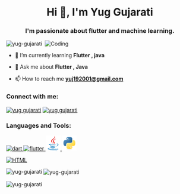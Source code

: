 <!--![MasterHead](https://img.freepik.com/free-vector/programming-code-icon-made-with-binary-code-coding-hacker-matrix-background-with-digits-1-0_127544-1141.jpg?w=1060)-->
<h1 align="center">Hi 👋, I'm Yug Gujarati</h1>
<h3 align="center">I'm passionate about flutter and machine learning.</h3>
<img align="right" alt="Coding" width="400" src="https://i.pinimg.com/originals/50/83/e0/5083e0a2a7dcaae07c142e8b87036a27.gif">

<p align="left"> <img src="https://komarev.com/ghpvc/?username=yug-gujarati&label=Profile%20views&color=0e75b6&style=flat" alt="yug-gujarati" /> </p>



- 🌱 I’m currently learning **Flutter , java**

- 💬 Ask me about **Flutter , Java**

- 📫 How to reach me **yuj192001@gmail.com**

<h3 align="left">Connect with me:</h3>
<p align="left">
<a href="https://twitter.com/yug gujarati" target="blank"><img align="center" src="https://raw.githubusercontent.com/rahuldkjain/github-profile-readme-generator/master/src/images/icons/Social/twitter.svg" alt="yug gujarati" height="30" width="40" /></a>
<a href="https://linkedin.com/in/yug gujarati" target="blank"><img align="center" src="https://raw.githubusercontent.com/rahuldkjain/github-profile-readme-generator/master/src/images/icons/Social/linked-in-alt.svg" alt="yug gujarati" height="30" width="40" /></a>
</p>

<h3 align="left">Languages and Tools:</h3>
<p align="left"> <a href="https://dart.dev" target="_blank" rel="noreferrer"> 
<img src="https://www.vectorlogo.zone/logos/dartlang/dartlang-icon.svg" alt="dart" width="40" height="40"/> </a> 
<a href="https://flutter.dev" target="_blank" rel="noreferrer"> 
<img src="https://www.vectorlogo.zone/logos/flutterio/flutterio-icon.svg" alt="flutter" width="40" height="40"/> </a> <a href="https://www.java.com" target="_blank"rel="noreferrer"> 
<img src="https://raw.githubusercontent.com/devicons/devicon/master/icons/java/java-original.svg" alt="java" width="40" height="40"/> </a> 
<a href="https://www.python.org" target="_blank" rel="noreferrer"> 
<img src="https://raw.githubusercontent.com/devicons/devicon/master/icons/python/python-original.svg" alt="python" width="40" height="40"/> </a> </p>
<a href="https://en.wikipedia.org/wiki/HTML5" target="_blank" rel="noreferrer"> 
<img src="http://www.w3.org/html/logo/badge/html5-badge-v-connectivity-css3-device-graphics-multimedia-performance-semantics-storage.png" alt="HTML" width="40" height="40"/> </a> </p>


<p><img align="left" src="https://github-readme-stats.vercel.app/api/top-langs?username=yug-gujarati&show_icons=true&locale=en&layout=compact" alt="yug-gujarati" /></p>

<p>&nbsp;<img align="center" src="https://github-readme-stats.vercel.app/api?username=yug-gujarati&show_icons=true&locale=en" alt="yug-gujarati" /></p>

<p><img align="center" src="https://github-readme-streak-stats.herokuapp.com/?user=yug-gujarati&" alt="yug-gujarati" /></p>
